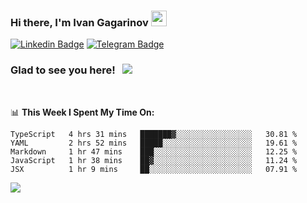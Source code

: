 ### Hi there, I'm Ivan Gagarinov <img src="https://media.giphy.com/media/hvRJCLFzcasrR4ia7z/giphy.gif" width="25px">

[![Linkedin Badge](https://img.shields.io/badge/-LinkedIn-0e76a8?style=flat-square&logo=Linkedin&logoColor=white)](https://linkedin.com/in/ivan-gagarinov-142ba3141/)
[![Telegram Badge](https://img.shields.io/badge/-Telegram-0088cc?style=flat-square&logo=Telegram&logoColor=white)](https://t.me/igagarinov)

### Glad to see you here! &nbsp; ![](https://visitor-badge.glitch.me/badge?page_id=dzencot.dzencot)

</br>

📊 **This Week I Spent My Time On:**
<!--START_SECTION:waka-->
```text
TypeScript   4 hrs 31 mins   ███████▓░░░░░░░░░░░░░░░░░   30.81 % 
YAML         2 hrs 52 mins   █████░░░░░░░░░░░░░░░░░░░░   19.61 % 
Markdown     1 hr 47 mins    ███░░░░░░░░░░░░░░░░░░░░░░   12.25 % 
JavaScript   1 hr 38 mins    ██▓░░░░░░░░░░░░░░░░░░░░░░   11.24 % 
JSX          1 hr 9 mins     ██░░░░░░░░░░░░░░░░░░░░░░░   07.91 % 
```
<!--END_SECTION:waka-->

[![](https://github-readme-stats.vercel.app/api?username=dzencot&theme=gruvbox)](https://github.com/dzencot)
